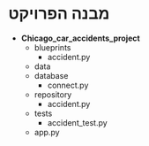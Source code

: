 # מבנה הפרויקט
* **Chicago_car_accidents_project**
  * blueprints
    * accident.py
  * data
  * database
    * connect.py
  * repository
    * accident.py 
  * tests
    * accident_test.py
  * app.py
